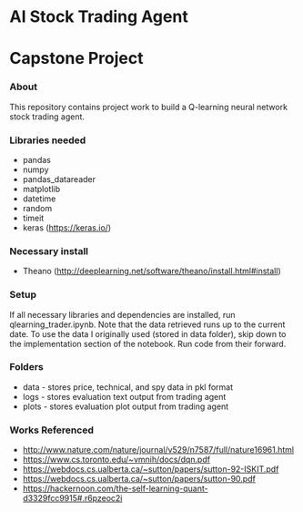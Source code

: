 # AI Stock Trading Agent
# Capstone Project

### About
This repository contains project work to build a Q-learning neural network stock trading agent.

### Libraries needed
* pandas
* numpy
* pandas_datareader
* matplotlib
* datetime
* random
* timeit
* keras (https://keras.io/)

### Necessary install
* Theano (http://deeplearning.net/software/theano/install.html#install)

### Setup
If all necessary libraries and dependencies are installed, run qlearning_trader.ipynb. Note that the data retrieved runs up to the current date. To use the data I originally used (stored in data folder), skip down to the implementation section of the notebook. Run code from their forward.

### Folders
* data - stores price, technical, and spy data in pkl format
* logs - stores evaluation text output from trading agent
* plots - stores evaluation plot output from trading agent

### Works Referenced
* http://www.nature.com/nature/journal/v529/n7587/full/nature16961.html
* https://www.cs.toronto.edu/~vmnih/docs/dqn.pdf
* https://webdocs.cs.ualberta.ca/~sutton/papers/sutton-92-ISKIT.pdf
* https://webdocs.cs.ualberta.ca/~sutton/papers/sutton-90.pdf
* https://hackernoon.com/the-self-learning-quant-d3329fcc9915#.r6pzeoc2i
